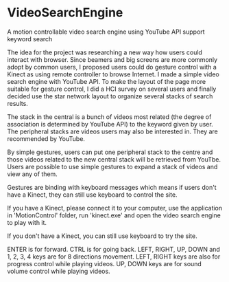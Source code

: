VideoSearchEngine
=================

A motion controllable video search engine using YouTube API support keyword search

The idea for the project was researching a new way how users could interact with browser. 
Since beamers and big screens are more commonly adopt by common users, I proposed users 
could do gesture control with a Kinect as using remote controller to browse Internet.
I made a simple video search engine with YouTube API. To make the layout of the page more 
suitable for gesture control, I did a HCI survey on several users and finally decided use 
the star network layout to organize several stacks of search results.

The stack in the central is a bunch of videos most related (the degree of association is 
determined by YouTube API) to the keyword given by user. The peripheral stacks are videos 
users may also be interested in. They are recommended by YouTube.

By simple gestures, users can put one peripheral stack to the centre and those videos related 
to the new central stack will be retrieved from YouTbe. Users are possible to use simple 
gestures to expand a stack of videos and view any of them.

Gestures are binding with keyboard messages which means if users don't have a Kinect, they can 
still use keyboard to control the site.

If you have a Kinect, please connect it to your computer, use the application in 'MotionControl'
folder, run 'kinect.exe' and open the video search engine to play with it. 

If you don't have a Kinect, you can still use keyboard to try the site.

ENTER is for forward. 
CTRL is for going back. 
LEFT, RIGHT, UP, DOWN and 1, 2, 3, 4 keys are for 8 directions movement. 
LEFT, RIGHT keys are also for progress control while playing videos. 
UP, DOWN keys are for sound volume control while playing videos.